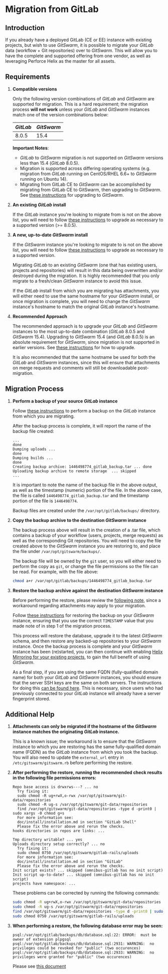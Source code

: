 # Migration from GitLab

## Introduction

If you already have a deployed GitLab (CE or EE) instance with existing
projects, but wish to use $GitSwarm$, it is possible to migrate your
$GitLab$ data (workflow + Git repositories) over to $GitSwarm$. This will
allow you to have the complete and supported offering from one vendor, as
well as leveraging Perforce Helix as the master for all assets.

## Requirements

1.  **Compatible versions**

    Only the following version combinations of $GitLab$ and $GitSwarm$ are
    supported for migration. This is a hard requirement; the migration
    process **will not work** unless your $GitLab$ and $GitSwarm$ instances
    match one of the version combinations below:

    |$GitLab$|$GitSwarm$|
    |---|---|
    |8.0.5|15.4|

    **Important Notes**:
    * $GitLab$ to $GitSwarm$ migration is not supported on $GitSwarm$ versions
      less than 15.4 ($GitLab$ 8.0.5).
    * Migration is supported across differing operating systems (e.g.
      migration from $GitLab$ running on CentOS/RHEL 6.6+ to $GitSwarm$ running
      on Ubuntu 14).
    * Migrating from GitLab CE to $GitSwarm$ can be accomplished by
      migrating from GitLab CE to GitSwarm, then upgrading to $GitSwarm$.
      See [these instructions](../update/README.md) for upgrading to
      $GitSwarm$.

1.  **An existing $GitLab$ install**

    If the $GitLab$ instance you're looking to migrate from is not on the
    above list, you will need to follow [these
    instructions](https://about.gitlab.com/update/) to upgrade as necessary
    to a supported version (>= 8.0.5).

1.  **A new, up-to-date $GitSwarm$ install**

    If the $GitSwarm$ instance you're looking to migrate to is not on the
    above list, you will need to follow [these
    instructions](../update/README.md) to upgrade as necessary to a
    supported version.

    Migrating $GitLab$ to an existing $GitSwarm$ (one that has existing users,
    projects and repositories) will result in this data being overwritten
    and/or destroyed during the migration. It is highly recommended that
    you only migrate to a fresh/clean $GitSwarm$ instance to avoid this
    issue.

    If the $GitLab$ install from which you are migrating has attachments, you
    will either need to use the same hostname for your $GitSwarm$ install, or
    once migration is complete, you will need to change the $GitSwarm$
    instance's hostname to match the original $GitLab$ instance's hostname.

1.  **Recommended Approach**

    The recommended approach is to upgrade your $GitLab$ and $GitSwarm$
    instances to the most up-to-date combination ($GitLab$ 8.0.5 and $GitSwarm$
    15.4). Upgrading to $GitSwarm$ 15.4 (and $GitLab$ 8.0.5) is an absolute
    requirement for $GitSwarm$, since migration is not supported in earlier
    versions. See [these instructions](../update/README.md) for how to
    upgrade.

    It is also recommended that the same hostname be used for both the
    $GitLab$ and $GitSwarm$ instances, since this will ensure that attachments
    on merge requests and comments will still be downloadable
    post-migration.

## Migration Process

1.  **Perform a backup of your source $GitLab$ instance**

    Follow [these
    instructions](http://docs.gitlab.com/ce/raketasks/backup_restore.html)
    to perform a backup on the $GitLab$ instance from which you are
    migrating.

    After the backup process is complete, it will report the name of the
    backup file created:

    ```
    ...
    done
    Dumping uploads ...
    done
    Dumping builds ...
    done
    Creating backup archive: 1446498774_gitlab_backup.tar ... done
    Uploading backup archive to remote storage  ... skipped
    ...
    ```

    It is important to note the name of the backup file in the above
    output, as well as the timestamp (numeric) portion of the file. In the
    above case, the file is called `1446498774_gitlab_backup.tar` and the
    timestamp portion of the file is `1446498774`.

    Backup files are created under the `/var/opt/gitlab/backups/`
    directory.

1.  **Copy the backup archive to the destination $GitSwarm$ instance**

    The backup process above will result in the creation of a .tar file,
    which contains a backup of your workflow (users, projects, merge
    requests) as well as the corresponding Git repositories. You will need
    to copy the file created above to the $GitSwarm$ instance you are
    restoring to, and place the file under `/var/opt/gitswarm/backups/`.

    The backup file will be owned by the `git` user, so you will either
    need to perform the copy as `git`, or change the file permissions so
    the file can be read. For example, with the file above:

    ```bash
    chmod a+r /var/opt/gitlab/backups/1446498774_gitlab_backup.tar
    ```

1.  **Restore the backup archive against the destination $GitSwarm$
    instance**

    Before performing the restore, please review the [following
    note](#additional-help), since a workaround regarding attachments may
    apply to your migration.

    Follow [these
    instructions](../raketasks/backup_restore.md#omnibus-installations) for
    restoring the backup on your $GitSwarm$ instance, ensuring that you use
    the correct `TIMESTAMP` value that you made note of in step 1 of the
    migration process.

    This process will restore the database, upgrade it to the latest
    $GitSwarm$ schema, and then restore any backed-up repositories to your
    $GitSwarm$ instance. Once the backup process is complete and your
    $GitSwarm$ instance has been (re)started, you can then continue with
    enabling [Helix Mirroring for your existing
    projects](../workflow/helix_mirroring/overview.md), to gain the full
    benefit of using $GitSwarm$.

    As a final step, if you are using the same FQDN (fully-qualified domain
    name) for both your $GitLab$ and $GitSwarm$ instances, you should ensure
    that the server SSH keys are the same on both servers. The instructions
    for doing this [can be found
    here](https://superuser.com/questions/532040/copy-ssh-keys-from-one-server-to-another-server/532079#532079).
    This is necessary, since users who had previously connected to your
    $GitLab$ instance will already have a server fingerprint stored.

## Additional Help

1.  **Attachments can only be migrated if the hostname of the $GitSwarm$
    instance matches the originating $GitLab$ instance.**

     This is a known issue; the workaround is to ensure that the $GitSwarm$
     instance to which you are restoring has the same fully-qualified
     domain name (FQDN) as the $GitLab$ instance from which you took the
     backup. You will also need to update the `external_url` entry in
     `/etc/gitswarm/gitswarm.rb` before performing the restore.

1.  **After performing the restore, running the recommended check results
    in the following file permissions errors:**

    ```
    Repo base access is drwxrws---? ... no
      Try fixing it:
      sudo chmod -R ug+rwX,o-rwx /var/opt/gitswarm/git-data/repositories
      sudo chmod -R ug-s /var/opt/gitswarm/git-data/repositories
      find /var/opt/gitswarm/git-data/repositories -type d -print0 | sudo xargs -0 chmod g+s
      For more information see:
      doc/install/installation.md in section "GitLab Shell"
      Please fix the error above and rerun the checks.
    hooks directories in repos are links: ...
    ```

    ```
    Tmp directory writable? ... yes
    Uploads directory setup correctly? ... no
      Try fixing it:
      sudo chmod 0750 /var/opt/gitswarm/gitlab-rails/uploads
      For more information see:
      doc/install/installation.md in section "GitLab"
      Please fix the error above and rerun the checks.
    Init script exists? ... skipped (omnibus-gitlab has no init script)
    Init script up-to-date? ... skipped (omnibus-gitlab has no init script)
    projects have namespace: ...
    ```

    These problems can be corrected by running the following commands:

    ```bash
    sudo chmod -R ug+rwX,o-rwx /var/opt/gitswarm/git-data/repositories
    sudo chmod -R ug-s /var/opt/gitswarm/git-data/repositories
    find /var/opt/gitswarm/git-data/repositories -type d -print0 | sudo xargs -0 chmod g+s
    sudo chmod 0750 /var/opt/gitswarm/gitlab-rails/uploads
    ```

1.  **When performing a restore, the following database error may be
    seen:**

    ```
    psql:/var/opt/gitlab/backups/db/database.sql:22: ERROR:  must be owner of extension plpgsql
    psql:/var/opt/gitlab/backups/db/database.sql:2931: WARNING:  no privileges could be revoked for "public" (two occurences)
    psql:/var/opt/gitlab/backups/db/database.sql:2933: WARNING:  no privileges were granted for "public" (two occurences)
    ```

    Please see [this
    document](../raketasks/backup_restore.md#restoring-database-backup-using-omnibus-packages-outputs-warnings)
